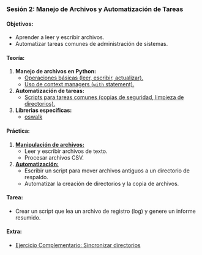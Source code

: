 ### **Sesión 2: Manejo de Archivos y Automatización de Tareas**
#### **Objetivos:**
- Aprender a leer y escribir archivos.
- Automatizar tareas comunes de administración de sistemas.

#### **Teoría:**
1. **Manejo de archivos en Python:**
   - [Operaciones básicas (leer, escribir, actualizar).](sesion02/archivos.operaciones.md)
   - [Uso de context managers (`with` statement).](sesion02/archivos.context.manager.md)
2. **Automatización de tareas:**
   - [Scripts para tareas comunes (copias de seguridad, limpieza de directorios).](sesion02/archivos.scripts.md)
3. **Librerias especificas:**
   - [oswalk](sesion02/archivos.oswalk.md)
#### **Práctica:**
1. **[Manipulación de archivos:](sesion02/practicas/PRACTICA.2.1.md)**
   - Leer y escribir archivos de texto.
   - Procesar archivos CSV.
2. **[Automatización:](sesion02/practicas/PRACTICA.2.2.md)**
   - Escribir un script para mover archivos antiguos a un directorio de respaldo.
   - Automatizar la creación de directorios y la copia de archivos.

#### **Tarea:**
- Crear un script que lea un archivo de registro (log) y genere un informe resumido.

#### **Extra:**
- [Ejercicio Complementario: Sincronizar directorios](sesion02/extras/EXTRA.2.md)
